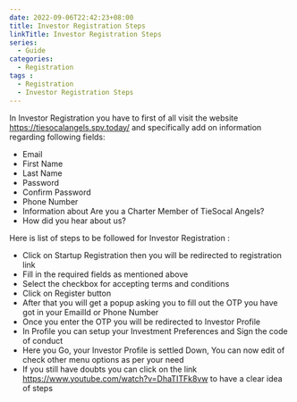 ```yaml
---
date: 2022-09-06T22:42:23+08:00
title: Investor Registration Steps
linkTitle: Investor Registration Steps
series: 
  - Guide
categories:
  - Registration
tags : 
  - Registration
  - Investor Registration Steps
---
```

In Investor Registration you have to first of all visit the website https://tiesocalangels.spv.today/ and specifically add on information regarding following fields:

- Email
- First Name
- Last Name
- Password
- Confirm Password
- Phone Number
- Information about Are you a Charter Member of TieSocal Angels?
- How did you hear about us?

Here is list of steps to be followed for Investor Registration : 
- Click on Startup Registration then you will be redirected to registration link
- Fill in the required fields as mentioned above
- Select the checkbox for accepting terms and conditions
- Click on Register button
- After that you will get a popup asking you to fill out the OTP you have got in your EmailId or Phone Number
- Once you enter the OTP you will be redirected to Investor Profile
- In Profile you can setup your Investment Preferences and Sign the code of conduct
- Here you Go, your Investor Profile is settled Down, You can now edit of check other menu options as per your need
- If you still have doubts you can click on the link https://www.youtube.com/watch?v=DhaTITFk8vw to have a clear idea of steps
